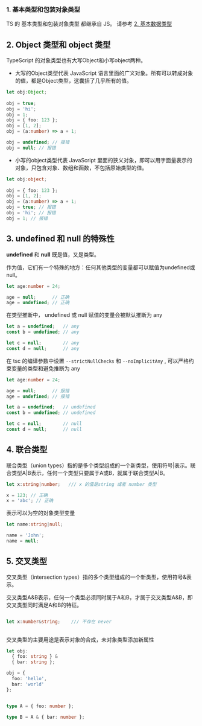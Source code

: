 
### 1. 基本类型和包装对象类型

TS 的 基本类型和包装对象类型 都继承自 JS。 请参考 [2. 基本数据类型](../JavaScript/1.%20基础/2.%20基本数据类型.md)

## 2. Object 类型和 object 类型

TypeScript 的对象类型也有大写Object和小写object两种。

- 大写的Object类型代表 JavaScript 语言里面的广义对象。所有可以转成对象的值，都是Object类型，这囊括了几乎所有的值。

```ts
let obj:Object;
 
obj = true;
obj = 'hi';
obj = 1;
obj = { foo: 123 };
obj = [1, 2];
obj = (a:number) => a + 1;

obj = undefined; // 报错
obj = null; // 报错
```

- 小写的object类型代表 JavaScript 里面的狭义对象，即可以用字面量表示的对象，只包含对象、数组和函数，不包括原始类型的值。

```ts 
let obj:object;
 
obj = { foo: 123 };
obj = [1, 2];
obj = (a:number) => a + 1;
obj = true; // 报错
obj = 'hi'; // 报错
obj = 1; // 报错
```

## 3. undefined 和 null 的特殊性

**undefined** 和 **null** 既是值，又是类型。

作为值，它们有一个特殊的地方：任何其他类型的变量都可以赋值为undefined或null。

```ts 
let age:number = 24;

age = null;      // 正确
age = undefined; // 正确
```

在类型推断中， undefined 或 null 赋值的变量会被默认推断为 any 

```ts 
let a = undefined;   // any
const b = undefined; // any

let c = null;        // any
const d = null;      // any
```

在 tsc 的编译参数中设置 `--strictNullChecks` 和 `--noImplicitAny` ,  可以严格约束变量的类型和避免推断为 any

```ts
let age:number = 24;

age = null;      // 报错
age = undefined; // 报错

let a = undefined;   // undefined
const b = undefined; // undefined

let c = null;        // null
const d = null;      // null

```

## 4. 联合类型 

联合类型（union types）指的是多个类型组成的一个新类型，使用符号|表示。联合类型A|B表示，任何一个类型只要属于A或B，就属于联合类型A|B。

```ts 
let x:string|number;   /// x 的值是string 或者 number 类型

x = 123; // 正确
x = 'abc'; // 正确
```

表示可以为空的对象类型变量

```ts
let name:string|null;

name = 'John';
name = null;
```

## 5. 交叉类型

交叉类型（intersection types）指的多个类型组成的一个新类型，使用符号&表示。

交叉类型A&B表示，任何一个类型必须同时属于A和B，才属于交叉类型A&B，即交叉类型同时满足A和B的特征。

```ts 

let x:number&string;    /// 不存在 never 
  
```

交叉类型的主要用途是表示对象的合成，未对象类型添加新属性

```ts 
let obj:
  { foo: string } &
  { bar: string };

obj = {
  foo: 'hello',
  bar: 'world'
};


type A = { foo: number };

type B = A & { bar: number };
```
